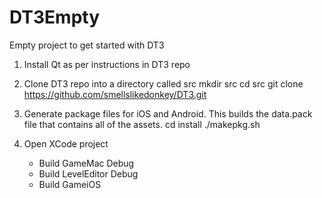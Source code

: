 DT3Empty
========

Empty project to get started with DT3

1. Install Qt as per instructions in DT3 repo

2. Clone DT3 repo into a directory called src
    mkdir src
    cd src
    git clone https://github.com/smellslikedonkey/DT3.git
    
3. Generate package files for iOS and Android. This builds the data.pack file that contains all of the assets.
    cd install
    ./makepkg.sh
    
4. Open XCode project
    - Build GameMac Debug
    - Build LevelEditor Debug
    - Build GameiOS